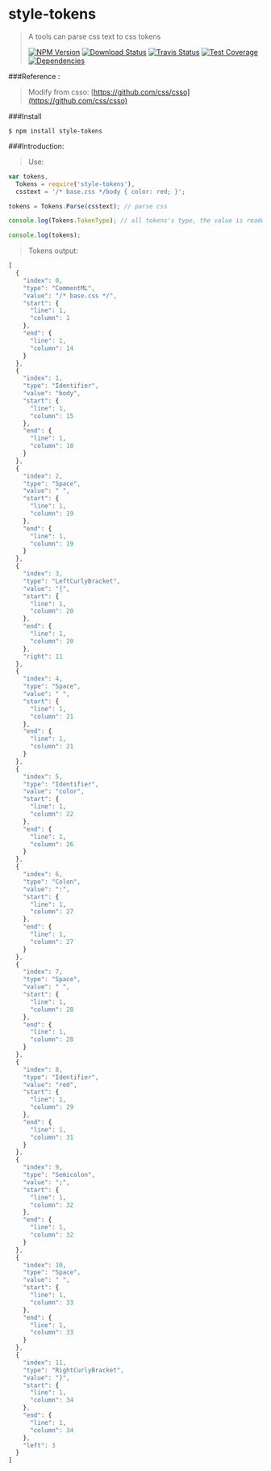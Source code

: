 style-tokens
==========

>A tools can parse css text to css tokens
>
>[![NPM Version][npm-image]][npm-url]
>[![Download Status][download-image]][npm-url]
>[![Travis Status][travis-image]][travis-url]
>[![Test Coverage][coveralls-image]][coveralls-url]
>[![Dependencies][david-image]][david-url]

###Reference : 
>Modify from csso: [https://github.com/css/csso](https://github.com/css/csso)

###Install
```
$ npm install style-tokens
```

###Introduction:
>Use:

```js
var tokens,
  Tokens = require('style-tokens'),
  csstext = '/* base.css */body { color: red; }';

tokens = Tokens.Parse(csstext); // parse css

console.log(Tokens.TokenType); // all tokens's type, the value is readonly

console.log(tokens);
```

>Tokens output:

```js
[
  {
    "index": 0,
    "type": "CommentML",
    "value": "/* base.css */",
    "start": {
      "line": 1,
      "column": 1
    },
    "end": {
      "line": 1,
      "column": 14
    }
  },
  {
    "index": 1,
    "type": "Identifier",
    "value": "body",
    "start": {
      "line": 1,
      "column": 15
    },
    "end": {
      "line": 1,
      "column": 18
    }
  },
  {
    "index": 2,
    "type": "Space",
    "value": " ",
    "start": {
      "line": 1,
      "column": 19
    },
    "end": {
      "line": 1,
      "column": 19
    }
  },
  {
    "index": 3,
    "type": "LeftCurlyBracket",
    "value": "{",
    "start": {
      "line": 1,
      "column": 20
    },
    "end": {
      "line": 1,
      "column": 20
    },
    "right": 11
  },
  {
    "index": 4,
    "type": "Space",
    "value": " ",
    "start": {
      "line": 1,
      "column": 21
    },
    "end": {
      "line": 1,
      "column": 21
    }
  },
  {
    "index": 5,
    "type": "Identifier",
    "value": "color",
    "start": {
      "line": 1,
      "column": 22
    },
    "end": {
      "line": 1,
      "column": 26
    }
  },
  {
    "index": 6,
    "type": "Colon",
    "value": ":",
    "start": {
      "line": 1,
      "column": 27
    },
    "end": {
      "line": 1,
      "column": 27
    }
  },
  {
    "index": 7,
    "type": "Space",
    "value": " ",
    "start": {
      "line": 1,
      "column": 28
    },
    "end": {
      "line": 1,
      "column": 28
    }
  },
  {
    "index": 8,
    "type": "Identifier",
    "value": "red",
    "start": {
      "line": 1,
      "column": 29
    },
    "end": {
      "line": 1,
      "column": 31
    }
  },
  {
    "index": 9,
    "type": "Semicolon",
    "value": ";",
    "start": {
      "line": 1,
      "column": 32
    },
    "end": {
      "line": 1,
      "column": 32
    }
  },
  {
    "index": 10,
    "type": "Space",
    "value": " ",
    "start": {
      "line": 1,
      "column": 33
    },
    "end": {
      "line": 1,
      "column": 33
    }
  },
  {
    "index": 11,
    "type": "RightCurlyBracket",
    "value": "}",
    "start": {
      "line": 1,
      "column": 34
    },
    "end": {
      "line": 1,
      "column": 34
    },
    "left": 3
  }
]
```

[travis-image]: http://img.shields.io/travis/nuintun/style-tokens.svg?style=flat-square
[travis-url]: https://travis-ci.org/nuintun/style-tokens
[coveralls-image]: http://img.shields.io/coveralls/nuintun/style-tokens/master.svg?style=flat-square
[coveralls-url]: https://coveralls.io/r/nuintun/style-tokens?branch=master
[david-image]: http://img.shields.io/david/nuintun/style-tokens.svg?style=flat-square
[david-url]: https://david-dm.org/nuintun/style-tokens
[npm-image]: http://img.shields.io/npm/v/style-tokens.svg?style=flat-square
[npm-url]: https://www.npmjs.org/package/style-tokens
[download-image]: http://img.shields.io/npm/dm/style-tokens.svg?style=flat-square

